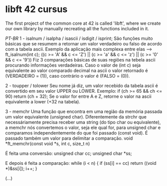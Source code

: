# libft 42 cursus
The first project of the common core at 42 is called 'libft', where we create our own library by manually recreating all the functions included in it.


*PT-BR*
1 - isalnum / isalpha / isascii / isdigit / isprint;
São funções muito básicas que se resumem a retornar um valor verdadeiro ou falso de acordo com a tabela ascii.
Exemplo da aplicação mais complexa entre elas --> ft_isalnum(int c);
((c >= 'A' && c <= 'Z') || (c >= 'a' && c <= 'z') || (c >= '0' && c <= '9'))
Fiz 3 comparações básicas de suas regiões na tebela ascii procurando informações verdadeiras. Caso o valor de (int c) seja equivalente ao valor comparado decimal na ascii o valor retornado é (VERDADEIRO = (1)), caso contrário o valor é (FALSO = (0)).

2 - toupper / tolower
Seu nome já diz, um valor recebido da tabela ascii é convertido em seu valor UPPER ou LOWER. Exemplo:
if (ch >= 65 && ch <= 90)
		return (ch + 32);
Se o valor for entre A e Z, retorne o valor na ascii equivalente a lower (+32 na tabela).

3 - memchr
Uma função que encontra em uma região da memória passada um valor equivalente (unsigned char). Diferentemente da strchr que necessáriamente precisa receber uma string (do tipo char ou equivalente), a memchr nós convertemos o valor, seja ele qual for, para unsigned char e comparamos independentemente do que foi passado (const void).
É passado também um valor para delimitar a comparação.
void	*ft_memchr(const void *s, int c, size_t n)

É feita uma conversão:
unsigned char	cc;
unsigned char	*ss;

E depois é feita a comparação:
while (i < n)
{
		if (ss[i] == cc)
			return ((void *)&ss[i]);
		i++;
}

(...)
